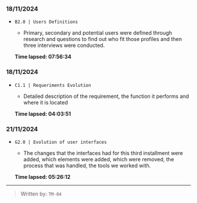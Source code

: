


### 18/11/2024

- `B2.0 | Users Definitions`
  - Primary, secondary and potential users were defined through research and questions to find out who fit those profiles and then three interviews were conducted.
    
  **Time lapsed: 07:56:34**


### 18/11/2024

- `C1.1 | Requeriments Evolution`
  - Detailed description of the requirement, the function it performs and where it is located
    
  **Time lapsed: 04:03:51**



### 21/11/2024

- `G2.0 | Evolution of user interfaces`
  - The changes that the interfaces had for this third installment were added, which elements were added, which were removed, the process that was handled, the tools we worked with.
    
  **Time lapsed: 05:26:12**



---
>Written by: ``TM-04``
